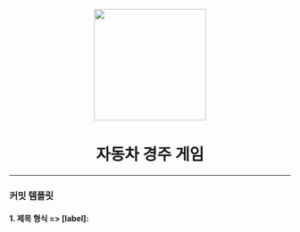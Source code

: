 <p align="middle" >
  <img width="200px;" src="https://github.com/woowacourse/javascript-racingcar-precourse/blob/main/images/racingcar_icon.png?raw=true"/>
</p>
<h1 align="middle">자동차 경주 게임</h1>

---
### 커밋 템플릿
#### 1. 제목 형식 => [label]: <title> 

+ 제목은 한글로 작성
+ 제목을 작성하고 반드시 빈 줄 한 줄을 만들어야 함
+ 제목에 .(마침표) 금지

#### 2. label 리스트
  
+ Feature : 새로운 기능
+ Bug : 버그 수정
+ Update : 기존의 코드 및 파일 업데이트
+ Docs : 문서 (문서 추가, 수정, 삭제)
+ Test : 테스트 용
+ Etc : 기타 변경사항

#### 3. Description
  
내용의 길이는 한 줄당 60글자 내외에서 줄 바꿈. 한글로 간단 명료하게 작성
어떻게 보다는 무엇을, 왜 변경했는지를 작성할 것 (필수)
  
#### 4. Issue-number
  
연관된 이슈 첨부, 여러 개 추가 가능
  
참고: https://jeong-pro.tistory.com/207

---
### 구현할 기능 목록 정리
  
사용자 입력:
  
1.자동차 이름을 입력받아 쉼표(,)로 구분
  
  예외 사항
  - [x] 자동차 이름이 5자를 초과 할시
  - [x] 자동차 이름이 입력되지 않았을 시
  - [x] 자동차 이름에 공백이 있을 시
  - [x] 자동차 이름이 중복될시
  
2. 이동 횟수를 입력
  
  예외 사항
  - [x] 0이하의 숫자가 입력 됐을시


자동차 전진
  1. 생성한 난수의 숫자가 4이상일 경우에 자동차 전진
  2. 이동 횟수만큼 반복
  
출력
  - 이동 횟수가 늘어날때마다 입력된 자동차들을 출력
  - 이동 횟수만큼 반복이 끝났다면 가장 많이 이동한 자동차가 우승자로 출력
  - 우승자가 여러 명일 경우 ',' 를 사용하여 구분
  
  
  
  
